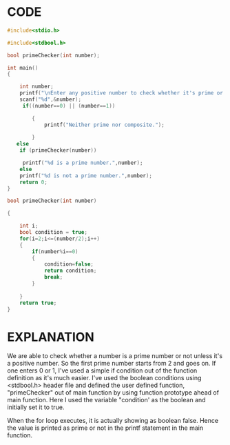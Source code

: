 # CODE

```c
#include<stdio.h>

#include<stdbool.h>

bool primeChecker(int number);

int main()
{

    int number;
    printf("\nEnter any positive number to check whether it's prime or not: ");
    scanf("%d",&number);
     if((number==0) || (number==1))

        {
            printf("Neither prime nor composite.");
            
        }
   else
    if (primeChecker(number))

     printf("%d is a prime number.",number);
    else  
    printf("%d is not a prime number.",number);
    return 0;
}

bool primeChecker(int number)

{

    int i;
    bool condition = true;
    for(i=2;i<=(number/2);i++)
    {
        if(number%i==0)
        {
            condition=false;
            return condition;
            break;
        }
       
    } 
    return true; 
}
```

# EXPLANATION
We are able to check whether a number is a prime number or not unless it's a positive number. So the first prime number starts from 2 and goes on. If one enters 0 or 1, I've used a simple if condition out of the function definition as it's much easier. I've used the boolean conditions using <stdbool.h> header file and defined the user defined function, "primeChecker" out of main function by using function prototype ahead of main function.
Here I used the variable "condition' as the boolean and initially set it to true.

When the for loop executes, it is actually showing as boolean false. Hence the value is printed as prime or not in the printf statement in the main function.
